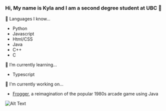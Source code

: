 ### Hi, My name is Kyla and I am a second degree student at UBC 👋


🔭 Languages I know...
- Python
- Javascript
- Html/CSS
- Java
- C++
- C

🌱 I’m currently learning...
- Typescript 


💬 I'm currently working on... 
- [Frogger](https://github.com/kylapurcell/Frogger), a reimagination of the popular 1980s arcade game using Java 

![Alt Text](https://64.media.tumblr.com/dba4287d1c0a5fb9cbafee46ae3630fa/a629fc096fa49cb6-6d/s2048x3072/bc2e3c336c6e7c1d4a8a95781ae2f1e732ae8311.gif)




